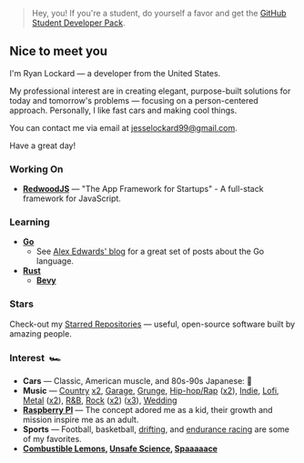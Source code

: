 > Hey, you! If you're a student, do yourself a favor and get the [GitHub Student Developer Pack](https://education.github.com/pack).

## Nice to meet you&nbsp;&nbsp;

I'm Ryan Lockard — a developer from the United States.

My professional interest are in creating elegant, purpose-built solutions for today and tomorrow's problems — focusing on a person-centered approach. Personally, I like fast cars and making cool things.

You can contact me via email at jesselockard99@gmail.com.

Have a great day!

### Working On&nbsp;&nbsp;

<!-- - [**LockTech Inc.**](http://locktech.software) -->
<!-- - [**Palletized**](https://palletized.app) — Project management for equipment and material distributors. -->
- [**RedwoodJS**](https://github.com/redwoodjs/redwood) — "The App Framework for Startups" - A full-stack framework for JavaScript.

### Learning&nbsp;&nbsp;

- [**Go**](https://go.dev/)
  - See [Alex Edwards' blog](https://www.alexedwards.net/) for a great set of posts about the Go language.
- [**Rust**](https://www.rust-lang.org/)
  - [**Bevy**](https://bevyengine.org/)

### Stars&nbsp;&nbsp;

Check-out my [Starred Repositories](https://github.com/realStandal?tab=stars) — useful, open-source software built by amazing people.

### Interest&nbsp;&nbsp;🏎

- **Cars** — Classic, American muscle, and 80s-90s Japanese: 🏁
- **Music** — [Country](https://www.youtube.com/watch?v=7hx4gdlfamo) [x2](https://www.youtube.com/watch?v=wBjPAqmnvGA&t=23s), [Garage](https://www.youtube.com/watch?v=tuK6n2Lkza0), [Grunge](https://www.youtube.com/watch?v=n6P0SitRwy8), [Hip-hop/Rap](https://www.youtube.com/watch?v=HkwCtYVv3QQ) ([x2](https://www.youtube.com/watch?v=Dz5VzLz67WA)), [Indie](https://www.youtube.com/watch?v=MKEoCHKX7-o), [Lofi](https://www.youtube.com/watch?v=MtT5_PgLJlY&t=5555s), [Metal](https://www.youtube.com/watch?v=5abamRO41fE) ([x2](https://www.youtube.com/watch?v=vfpgpf6QVnI)), [R&B](https://www.youtube.com/watch?v=LsgNG-L6aw4), [Rock](https://www.youtube.com/watch?v=LLjFoIOyCfw) ([x2](https://www.youtube.com/watch?v=Lr58WHo2ndM)) ([x3](https://www.youtube.com/watch?v=YQprqMdUdPU)), [Wedding](https://www.youtube.com/watch?v=tT86AoSGEL8)
- [**Raspberry PI**](https://www.raspberrypi.org/) — The concept adored me as a kid, their growth and mission inspire me as an adult.
- **Sports** — Football, basketball, [drifting](https://en.wikipedia.org/wiki/Drifting_(motorsport)), and [endurance racing](https://en.wikipedia.org/wiki/Endurance_racing_(motorsport)) are some of my favorites.
- **[Combustible Lemons](https://www.youtube.com/watch?v=Dt6iTwVIiMM&t=7s), [Unsafe Science](https://youtu.be/ontykIdD8HI?t=159), [Spaaaaace](https://www.youtube.com/watch?v=myEOJaNMQZo)**
